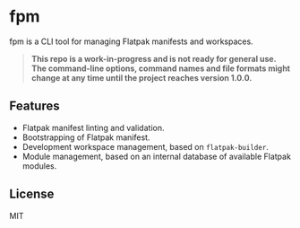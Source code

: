 # fpm
fpm is a CLI tool for managing Flatpak manifests and workspaces.

> **This repo is a work-in-progress and is not ready for general use.
  The command-line options, command names and file formats might change
  at any time until the project reaches version 1.0.0.**

## Features
* Flatpak manifest linting and validation.
* Bootstrapping of Flatpak manifest.
* Development workspace management, based on `flatpak-builder`.
* Module management, based on an internal database of available Flatpak modules.

## License
MIT
